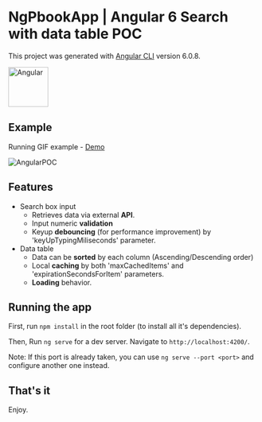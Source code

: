 # NgPbookApp | Angular 6 Search with data table POC

This project was generated with [Angular CLI](https://github.com/angular/angular-cli) version 6.0.8.

<img src="https://image.ibb.co/mUrjy9/thumb_bigger_formation_angular_2.png" alt="Angular" width="80" height="80"/>

## Example

Running GIF example - [Demo](http://g.recordit.co/bj5EXB0YY4.gif)

![AngularPOC](https://preview.ibb.co/hvk2J9/2.jpg)

## Features

- Search box input 
  - Retrieves data via external **API**.
  - Input numeric **validation**
  - Keyup **debouncing** (for performance improvement) by 'keyUpTypingMiliseconds' parameter.
- Data table
  - Data can be **sorted** by each column (Ascending/Descending order)
  - Local **caching** by both 'maxCachedItems' and 'expirationSecondsForItem' parameters.
  - **Loading** behavior.

## Running the app

First, run `npm install` in the root folder (to install all it's dependencies).

Then, Run `ng serve` for a dev server. Navigate to `http://localhost:4200/`. 

Note: If this port is already taken, you can use `ng serve --port <port>` and configure another one instead.

## That's it

Enjoy.
